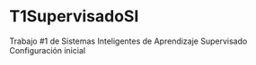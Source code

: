 # T1SupervisadoSI
Trabajo #1 de Sistemas Inteligentes de Aprendizaje Supervisado
Configuración inicial
